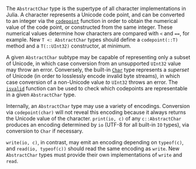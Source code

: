 The `AbstractChar` type is the supertype of all character implementations in Julia. A character represents a Unicode code point, and can be converted to an integer via the [`codepoint`](@ref) function in order to obtain the numerical value of the code point, or constructed from the same integer. These numerical values determine how characters are compared with `<` and `==`, for example.  New `T <: AbstractChar` types should define a `codepoint(::T)` method and a `T(::UInt32)` constructor, at minimum.

A given `AbstractChar` subtype may be capable of representing only a subset of Unicode, in which case conversion from an unsupported `UInt32` value may throw an error. Conversely, the built-in [`Char`](@ref) type represents a *superset* of Unicode (in order to losslessly encode invalid byte streams), in which case conversion of a non-Unicode value *to* `UInt32` throws an error. The [`isvalid`](@ref) function can be used to check which codepoints are representable in a given `AbstractChar` type.

Internally, an `AbstractChar` type may use a variety of encodings.  Conversion via `codepoint(char)` will not reveal this encoding because it always returns the Unicode value of the character. `print(io, c)` of any `c::AbstractChar` produces an encoding determined by `io` (UTF-8 for all built-in `IO` types), via conversion to `Char` if necessary.

`write(io, c)`, in contrast, may emit an encoding depending on `typeof(c)`, and `read(io, typeof(c))` should read the same encoding as `write`. New `AbstractChar` types must provide their own implementations of `write` and `read`.
